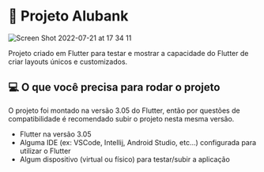 # 🏦 Projeto Alubank
![Screen Shot 2022-07-21 at 17 34 11](https://user-images.githubusercontent.com/22684176/180311121-619bd614-b439-4177-ae2c-9b9d79368002.png)

Projeto criado em Flutter para testar e mostrar a capacidade do Flutter de criar layouts únicos e customizados.

## 💻 O que você precisa para rodar o projeto

O projeto foi montado na versão 3.05 do Flutter, então por questões de compatibilidade é recomendado subir o projeto nesta mesma versão.

- Flutter na versão 3.05
- Alguma IDE (ex: VSCode, Intellij, Android Studio, etc...) configurada para utilizar o Flutter
- Algum dispositivo (virtual ou físico) para testar/subir a aplicação



